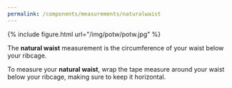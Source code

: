```yaml
---
permalink: /components/measurements/naturalwaist
---
```

{% include figure.html url="/img/potw/potw.jpg" %}

The **natural waist** measurement is the circumference of your waist below your ribcage.

To measure your **natural waist**, wrap the tape measure around your waist below your ribcage, making sure to keep it horizontal.
